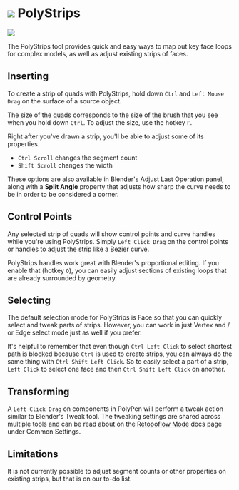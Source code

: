 # ![](/images/icons/polystrips-icon.png) PolyStrips

![](/images/polystrips.jpg)


The PolyStrips tool provides quick and easy ways to map out key face loops for complex models, as well as adjust existing strips of faces.

## Inserting

To create a strip of quads with PolyStrips, hold down `Ctrl` and `Left Mouse Drag` on the surface of a source object. 

The size of the quads corresponds to the size of the brush that you see when you hold down `Ctrl`. To adjust the size, use the hotkey `F`.

Right after you've drawn a strip, you'll be able to adjust some of its properties. 
- `Ctrl Scroll` changes the segment count
- `Shift Scroll` changes the width

These options are also available in Blender's Adjust Last Operation panel, along with a **Split Angle** property that adjusts how sharp the curve needs to be in order to be considered a corner. 

## Control Points

Any selected strip of quads will show control points and curve handles while you're using PolyStrips. Simply `Left Click Drag` on the control points or handles to adjust the strip like a Bezier curve. 

PolyStrips handles work great with Blender's proportional editing. If you enable that (hotkey `O`), you can easily adjust sections of existing loops that are already surrounded by geometry.

## Selecting

The default selection mode for PolyStrips is Face so that you can quickly select and tweak parts of strips. However, you can work in just Vertex and / or Edge select mode just as well if you prefer.  

It's helpful to remember that even though `Ctrl Left Click` to select shortest path is blocked because `Ctrl` is used to create strips, you can always do the same thing with `Ctrl Shift Left Click`. So to easily select a part of a strip, `Left Click` to select one face and then `Ctrl Shift Left Click` on another. 

## Transforming

A `Left Click Drag` on components in PolyPen will perform a tweak action similar to Blender's Tweak tool. The tweaking settings are shared across multiple tools and can be read about on the [Retopoflow Mode](general.html) docs page under Common Settings.

## Limitations

It is not currently possible to adjust segment counts or other properties on existing strips, but that is on our to-do list. 

